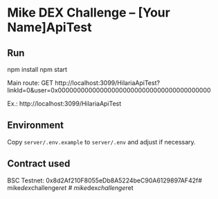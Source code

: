 # Mike DEX Challenge – [Your Name]ApiTest

## Run
npm install
npm start

Main route:
GET http://localhost:3099/HilariaApiTest?linkId=0&user=0x0000000000000000000000000000000000000000

Ex.: http://localhost:3099/HilariaApiTest


## Environment
Copy `server/.env.example` to `server/.env` and adjust if necessary.

## Contract used
BSC Testnet: 0x8d2Af210F8055eDb8A5224beC90A6129897AF42f#   m i k e _ d e x _ c h a l l e n g e _ r e t  
 #   m i k e _ d e x _ c h a l l e n g e _ r e t  
 